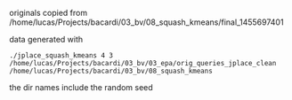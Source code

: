 originals copied from /home/lucas/Projects/bacardi/03_bv/08_squash_kmeans/final_1455697401

data generated with 

    ./jplace_squash_kmeans 4 3 /home/lucas/Projects/bacardi/03_bv/03_epa/orig_queries_jplace_clean /home/lucas/Projects/bacardi/03_bv/08_squash_kmeans

the dir names include the random seed
